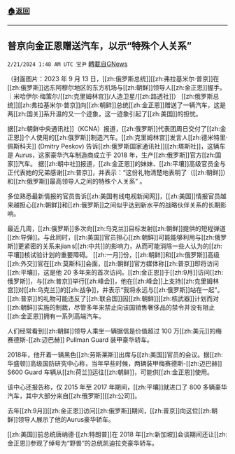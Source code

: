 ###  [:house:返回](README.md)
---


## 普京向金正恩赠送汽车，以示“特殊个人关系”
`2/21/2024 1:48 AM UTC 宝尹` [轉載自GNews](https://gnews.org/articles/2327330)

（封面图片：2023 年 9 月 13 日，[[zh:俄罗斯总统]][[zh:弗拉基米尔·普京]]在[[zh:俄罗斯]]远东阿穆尔地区的东方机场与[[zh:朝鲜]]领导人[[zh:金正恩]]握手。 ｜米哈伊尔·梅策尔/[[zh:克里姆林宫]]/人造卫星/[[zh:路透社]]）
[[zh:俄罗斯总统]][[zh:弗拉基米尔·普京]]向[[zh:朝鲜]]总统[[zh:金正恩]]赠送了一辆汽车，这是两[[zh:国关]]系升温的又一个迹象，这一迹象引起了[[zh:美国]]的担忧。

据[[zh:朝鲜中央通讯社]]（KCNA）报道，[[zh:俄罗斯]]代表团周日交付了[[zh:金正恩]]个人使用的[[zh:俄罗斯]]制造汽车。[[zh:克里姆林宫]]发言人[[zh:德米特里·佩斯科夫]] (Dmitry Peskov) 告诉[[zh:俄罗斯国家通讯社]][[zh:塔斯社]]，这辆车是 Aurus，这家豪华汽车制造商成立于 2018 年，生产[[zh:俄罗斯]]官方[[zh:国家]]汽车。
据[[zh:朝中社]]报道，[[zh:金正恩]]的妹妹、[[zh:平壤]]高级官员金与正代表她的兄弟感谢[[zh:普京]]，并表示：“这份礼物清楚地表明了（[[zh:朝鲜]]）和[[zh:俄罗斯]]最高领导人之间的特殊个人关系” 。

多位熟悉最新情报的官员告诉[[zh:美国有线电视新闻网]]，[[zh:美国]]情报官员越来越担心[[zh:朝鲜]]和[[zh:俄罗斯]]之间似乎达到新水平的战略伙伴关系的长期影响。

最近几周，[[zh:俄罗斯]]多次向[[zh:乌克兰]]目标发射[[zh:朝鲜]]提供的短程弹道[[zh:导弹]]。与此同时，[[zh:美国]]官员担心[[zh:朝鲜]]可能能够利用与[[zh:俄罗斯]]更紧密的关系来jian s[[zh:中共]]的影响力，从而可能消除一些人认为的[[zh:平壤]]核试验计划的重要障碍。
[[zh:一月]]份，[[zh:朝鲜]]和[[zh:俄罗斯]]高级[[zh:外交]]官在[[zh:莫斯科]]会面，[[zh:朝鲜]]官方媒体称[[zh:普京]]即将访问[[zh:平壤]]，这是他 20 多年来的首次访问。[[zh:金正恩]]于[[zh:9月]]访问[[zh:俄罗斯]]，与[[zh:普京]]举行[[zh:峰会]]，他在[[zh:峰会]]上支持[[zh:克里姆林宫]]对[[zh:乌克兰]]的[[zh:战争]]，并表示“我将永远与[[zh:俄罗斯]]站在一起”。
[[zh:普京]]的礼物可能违反了[[zh:联合国]]因[[zh:朝鲜]][[zh:核武器]]计划而对[[zh:朝鲜]]实施的制裁，尽管多年来禁止向该国销售奢侈品的禁令并没有阻止[[zh:金正恩]]拥有一系列高端汽车。

人们经常看到[[zh:朝鲜]]领导人乘坐一辆据信是价值超过 100 万[[zh:美元]]的梅赛德斯-[[zh:迈巴赫]] Pullman Guard 装甲豪华轿车。

2018年，他开着一辆黑色[[zh:劳斯莱斯]]出席与[[zh:美国]]官员的会议。据[[zh:华盛顿]]高级国防研究中心称，当年早些时候，两辆装甲梅赛德斯-[[zh:迈巴赫]] S600 Guard 车辆从[[zh:荷兰]]运往[[zh:朝鲜]]，可能供[[zh:金正恩]]使用。

该中心还报告称，仅 2015 年至 2017 年期间，[[zh:平壤]]就进口了 800 多辆豪华汽车，其中大部分来自[[zh:俄罗斯]][[zh:公司]]。

去年[[zh:9月]][[zh:金正恩]]访问[[zh:俄罗斯]]期间，[[zh:普京]]向这位[[zh:朝鲜]]领导人展示了他的Aurus豪华轿车。


[[zh:美国]]前总统唐纳德·[[zh:特朗普]]在 2018 年[[zh:新加坡]]会谈期间还让[[zh:金正恩]]参观了绰号为“野兽”的总统凯迪拉克豪华轿车。


